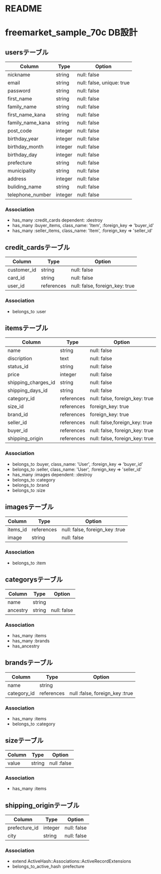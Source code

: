 # README
# freemarket_sample_70c DB設計
## usersテーブル
|Column|Type|Option|
|------|----|------|
|nickname|string|null: false|
|email|string|null: false, unique: true|
|password|string|null: false|
|first_name|string|null: false|
|family_name|string|null: false|
|first_name_kana|string|null: false|
|family_name_kana|string|null: false|
|post_code|integer|null: false|
|birthday_year|integer|null: false|
|birthday_month|integer|null: false|
|birthday_day|integer|null: false|
|prefecture|string|null: false|
|municipality|string|null: false|
|address|integer|null: false|
|buliding_name|string|null: false|
|telephone_number|integer|null: false|

### Association
- has_many :credit_cards dependent: :destroy
- has_many :buyer_items, class_name: 'Item', :foreign_key => 'buyer_id'
- has_many :seller_items, class_name: 'Item', :foreign_key => 'seller_id'

## credit_cardsテーブル
|Column|Type|Option|
|------|----|------|
|customer_id|string|null: false|
|card_id|string|null: false|
|user_id|references|null: false, foreign_key: true|

### Association
- belongs_to :user

## itemsテーブル
|Column|Type|Option|
|------|----|------|
|name|string|null: false|
|discription|text|null: false|
|status_id|string|null: false|
|price|integer|null: false|
|shipping_charges_id|string|null: false|
|shipping_days_id|string|null: false|
|category_id|references|null: false, foreign_key: true|
|size_id|references|foreign_key: true|
|brand_id|references|foreign_key: true|
|seller_id|references|null: false,foreign_key: true|
|buyer_id|references|null: false, foreign_key: true|
|shipping_origin|references|null: false, foreign_key: true|

### Association
- belongs_to :buyer, class_name: 'User', :foreign_key => 'buyer_id'
- belongs_to :seller, class_name: 'User', :foreign_key => 'seller_id'
- has_many :images dependent: :destroy
- belongs_to :category
- belongs_to :brand
- belongs_to :size

## imagesテーブル
|Column|Type|Option|
|------|----|------|
|items_id|references|null: false, foreign_key :true|
|image|string|null: false|

### Association
- belongs_to :item

## categorysテーブル
|Column|Type|Option|
|------|----|------|
|name|string|
|ancestry|string|null: false|


### Association
- has_many :items
- has_many :brands
- has_ancestry

## brandsテーブル
|Column|Type|Option|
|------|----|------|
|name|string|
|category_id|references|null :false, foreign_key :true|

### Association
- has_many :items
- belongs_to :category

## sizeテーブル
|Column|Type|Option|
|------|----|------|
|value|string|null :false|

### Association
- has_many :items

## shipping_originテーブル
|Column|Type|Option|
|------|----|------|
|prefecture_id|integer|null: false|
|city|string|null: false|

### Association
- extend ActiveHash::Associations::ActiveRecordExtensions
- belongs_to_active_hash :prefecture